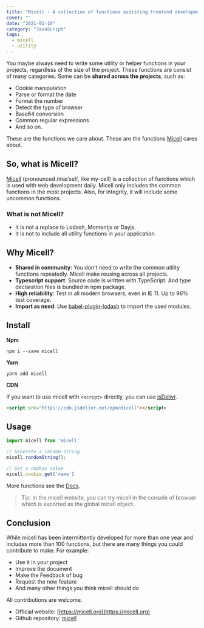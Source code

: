 ```yaml
---
title: "Micell - A collection of functions assisting frontend development"
cover: ""
date: "2021-01-10"
category: "JavaScript"
tags:
  - micell
  - utility
---
```


You maybe always need to write some utility or helper functions in your projects,
regardless of the size of the project. These functions are consist of many
categories. Some can be **shared across the projects**, such as:

* Cookie manipulation
* Parse or format the date
* Format the number
* Detect the type of browser
* Base64 conversion
* Common regular expressions
* And so on.

These are the functions we care about. These are the functions
[Micell](https://micell.org) cares about.

## So, what is Micell?

[Micell](https://micell.org/) (pronounced /maɪˈsel/, like my-cell) is a collection of functions which
is used with web development daily. Micell only includes the common functions
in the most projects. Also, for integrity, it will include some uncommon
functions.

### What is not Micell?

* It is not a replace to Lodash, Momentjs or Dayjs.
* It is not to include all utility functions in your application.

## Why Micell?

* **Shared in community**: You don't need to write the common utility functions
    repeatedly. Micell make reusing across all projects.
* **Typescript support**: Source code is written with TypeScript. And type
    declaration files is bundled in npm package.
* **High reliability**: Test in all modern browsers, even in IE 11. Up to 96%
    test coverage.
* **Import as need**: Use [babel-plugin-lodash](https://www.npmjs.com/package/babel-plugin-lodash) to import the used modules.

## Install

**Npm**

```shell
npm i --save micell
```

**Yarn**

```shell
yarn add micell
```

**CDN**

If you want to use micell with `<script>` directly, you can use
[jsDelivr](https://www.jsdelivr.com/package/npm/micell).

```html
<script src="https://cdn.jsdelivr.net/npm/micell"></script>
```

## Usage

```js
import micell from 'micell'

// Generate a random string
micell.randomString();

// Get a cookie value
micell.cookie.get('name')
```

More functions see the [Docs](https://micell.org/docs/).

> Tip: In the micell website, you can try micell in the console of browser which
> is exported as the global micell object.

## Conclusion

While micell has been intermittently developed for more than one year and
includes more than 100 functions, but there are many things you could contribute
to make. For example:

* Use it in your project
* Improve the document
* Make the Feedback of bug
* Request the new feature
* And many other things you think micell should do

All contributions are welcome.

* Official website: [https://micell.org](https://micell.org)
* Github repository: [micell](https://github.com/micell/micell)